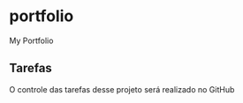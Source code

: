# portfolio

My Portfolio

## Tarefas

O controle das tarefas desse projeto será realizado no GitHub
